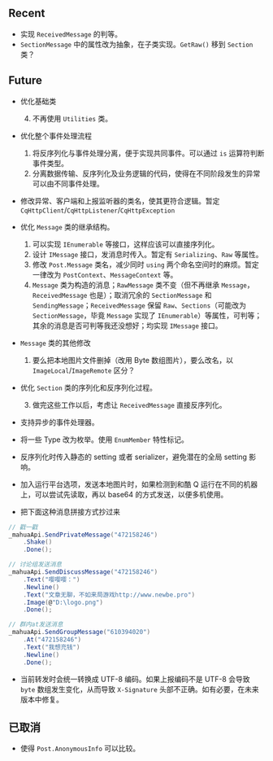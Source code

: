 ﻿## Recent
- 实现 `ReceivedMessage` 的判等。
- `SectionMessage` 中的属性改为抽象，在子类实现。`GetRaw()` 移到 `Section` 类？

## Future
- 优化基础类

	4. 不再使用 `Utilities` 类。

- 优化整个事件处理流程

    1. 将反序列化与事件处理分离，便于实现共同事件。可以通过 `is` 运算符判断事件类型。
    2. 分离数据传输、反序列化及业务逻辑的代码，使得在不同阶段发生的异常可以由不同事件处理。

- 修改异常、客户端和上报监听器的类名，使其更符合逻辑。暂定 `CqHttpClient`/`CqHttpListener`/`CqHttpException`
- 优化 `Message` 类的继承结构。

    1. 可以实现 `IEnumerable` 等接口，这样应该可以直接序列化。
	2. 设计 `IMessage` 接口，发消息时传入。暂定有 `Serializing`、`Raw` 等属性。
	3. 修改 `Post.Message` 类名，减少同时 `using` 两个命名空间时的麻烦。暂定一律改为 `PostContext`、`MessageContext` 等。
	4. `Message` 类为构造的消息；`RawMessage` 类不变（但不再继承 `Message`，`ReceivedMessage` 也是）；取消冗余的 `SectionMessage` 和 `SendingMessage`；`ReceivedMessage` 保留 `Raw`、`Sections`（可能改为 `SectionMessage`，毕竟 `Message` 实现了 `IEnumerable`）等属性，可判等；其余的消息是否可判等我还没想好；均实现 `IMessage` 接口。

- `Message` 类的其他修改

    1. 要么把本地图片文件删掉（改用 Byte 数组图片），要么改名，以 `ImageLocal`/`ImageRemote` 区分？

- 优化 `Section` 类的序列化和反序列化过程。

	3. 做完这些工作以后，考虑让 `ReceivedMessage` 直接反序列化。

- 支持异步的事件处理器。
- 将一些 Type 改为枚举。使用 `EnumMember` 特性标记。
- 反序列化时传入静态的 setting 或者 serializer，避免潜在的全局 setting 影响。

- 加入运行平台选项，发送本地图片时，如果检测到和酷 Q 运行在不同的机器上，可以尝试先读取，再以 base64 的方式发送，以便多机使用。

- 把下面这种消息拼接方式抄过来
```C#
// 戳一戳
_mahuaApi.SendPrivateMessage("472158246")
    .Shake()
    .Done();

// 讨论组发送消息
_mahuaApi.SendDiscussMessage("472158246")
    .Text("嘤嘤嘤：")
    .Newline()
    .Text("文章无聊，不如来局游戏http://www.newbe.pro")
    .Image(@"D:\logo.png")
    .Done();

// 群内at发送消息
_mahuaApi.SendGroupMessage("610394020")
    .At("472158246")
    .Text("我想充钱")
    .Newline()
    .Done();
```

- 当前转发时会统一转换成 UTF-8 编码。如果上报编码不是 UTF-8 会导致 `byte` 数组发生变化，从而导致 `X-Signature` 头部不正确。如有必要，在未来版本中修复。

## 已取消
- 使得 `Post.AnonymousInfo` 可以比较。